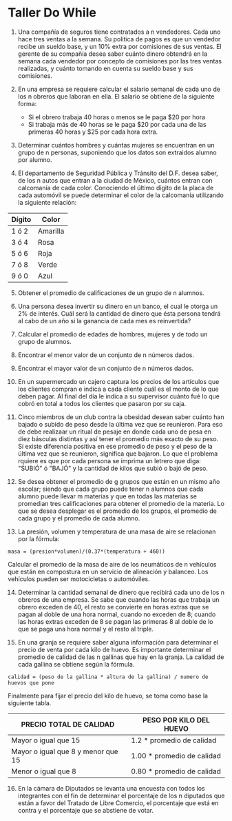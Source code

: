 # Taller Do While


1. Una compañía de seguros tiene contratados a n vendedores. Cada uno hace tres ventas a la semana. Su política de pagos es que un vendedor recibe un sueldo base, y un 10% extra por comisiones de sus ventas. El gerente de su compañía desea saber cuánto dinero obtendrá en la semana cada vendedor por concepto de comisiones por las tres ventas realizadas, y cuánto tomando en cuenta su sueldo base y sus comisiones.


2. En una empresa se requiere calcular el salario semanal de cada uno de los n obreros que laboran en ella. El salario se obtiene de la siguiente forma:
	- Si el obrero trabaja 40 horas o menos se le paga $20 por hora
	- Si trabaja más de 40 horas se le paga $20 por cada una de las primeras 40 horas y $25 por cada hora extra.


3. Determinar cuántos hombres y cuántas mujeres se encuentran en un grupo de n personas, suponiendo que los datos son extraidos alumno por alumno.


4. El departamento de Seguridad Pública y Tránsito del D.F. desea saber, de los n autos que entran a la ciudad de México, cuántos entran con calcomanía de cada color. Conociendo el último dígito de la placa de cada automóvil se puede determinar el color de la calcomanía utilizando la siguiente relación:

Dígito|Color
------|-----
1 ó 2 | Amarilla
3 ó 4 | Rosa
5 ó 6 | Roja
7 ó 8 | Verde
9 ó 0 | Azul


5. Obtener el promedio de calificaciones de un grupo de n alumnos.


6. Una persona desea invertir su dinero en un banco, el cual le otorga un 2% de interés. Cuál será la cantidad de dinero que ésta persona tendrá al cabo de un año si la ganancia de cada mes es reinvertida?


7. Calcular el promedio de edades de hombres, mujeres y de todo un grupo de alumnos.


8. Encontrar el menor valor de un conjunto de n números dados.


9. Encontrar el mayor valor de un conjunto de n números dados.


10. En un supermercado un cajero captura los precios de los artículos que los clientes compran e indica a cada cliente cuál es el monto de lo que deben pagar. Al final del día le indica a su supervisor cuánto fué lo que cobró en total a todos los clientes que pasaron por su caja.


11. Cinco miembros de un club contra la obesidad desean saber cuánto han bajado o subido de peso desde la última vez que se reunieron. Para eso de debe realizaar un ritual de pesaje en donde cada uno de pesa en diez básculas distintas y así tener el promedio más exacto de su peso. Si existe diferencia positiva en ese promedio de peso y el peso de la última vez que se reunieron, significa que bajaron. Lo que el problema rquiere es que por cada persona se imprima un letrero que diga: "ŚUBIÓ" ó "BAJÓ" y la cantidad de kilos que subió o bajó de peso.


12. Se desea obtener el promedio de g grupos que están en un mismo año escolar; siendo que cada grupo puede tener n alumnos que cada alumno puede llevar m materias y que en todas las materias se promedian tres calificaciones para obtener el promedio de la materia. Lo que se desea desplegar es el promedio de los grupos, el promedio  de cada grupo y el promedio de cada alumno.


13. La presión, volumen y temperatura de una masa de aire se relacionan por la fórmula:

`masa = (presion*volumen)/(0.37*(temperatura + 460))`

Calcular el promedio de la masa de aire de los neumáticos de n vehículos que están en compostura en un servicio de alineación y balanceo. Los vehículos pueden ser motocicletas o automóviles.


14. Determinar la cantidad semanal de dinero que recibirá cada uno de los n obreros de una empresa. Se sabe que cuando las horas que trabaja un obrero exceden de 40, el resto se convierte en horas extras que se pagan al doble de una hora normal, cuando no exceden de 8; cuando las horas extras exceden de 8 se pagan las primeras 8 al doble de lo que se paga una hora normal y el resto al triple.


15. En una granja se requiere saber alguna información para determinar el precio de venta por cada kilo de huevo. Es importante determinar el promedio de calidad de las n gallinas que hay en la granja. La calidad de cada gallina se obtiene según la fórmula.

`calidad = (peso de la gallina * altura de la gallina) / numero de huevos que pone`

Finalmente para fijar el precio del kilo de huevo, se toma como base la siguiente tabla.

PRECIO TOTAL DE CALIDAD | PESO POR KILO DEL HUEVO
------------------------|------------------------
Mayor o igual que 15 | 1.2 * promedio de calidad
Mayor o igual que 8 y menor que 15 | 1.00 * promedio de calidad 
Menor o igual que 8 | 0.80 * promedio de calidad 


16. En la cámara de Diputados se levanta una encuesta con todos los integrantes con el fin de determinar el porcentaje de los n diputados que están a favor del Tratado de Libre Comercio, el porcentaje que está en contra y el porcentaje que se abstiene de votar.